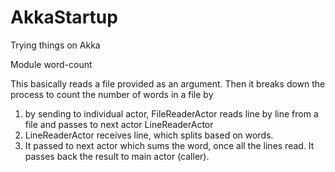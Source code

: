# AkkaStartup
Trying things on Akka

Module word-count 

This basically reads a file provided as an argument. Then it breaks down the process to count the number of words in a file by

1. by sending to individual actor, FileReaderActor reads line by line from a file and passes to next actor LineReaderActor
2. LineReaderActor receives line, which splits based on words.
3. It passed to next actor which sums the word, once all the lines read. It passes back the result to main actor (caller).

